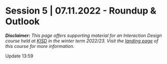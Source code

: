 # Session 5 | 07.11.2022 - Roundup & Outlook

***Disclaimer:*** *This page offers supporting material for an Interaction Design course held at [KISD](https://kisd.de) in the winter term 2022/23. Visit the [landing page](https://github.com/KISDinteractive/fundamentals22w) of this course for more information.*

Update 13:59

